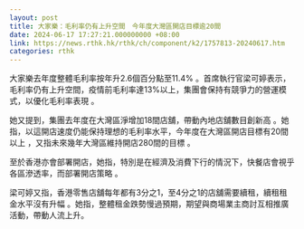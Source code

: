 ```yaml
---
layout: post
title: 大家樂：毛利率仍有上升空間　今年度大灣區開店目標逾20間
date: 2024-06-17 17:27:21.000000000 +08:00
link: https://news.rthk.hk/rthk/ch/component/k2/1757813-20240617.htm
categories: rthk
---
```


大家樂去年度整體毛利率按年升2.6個百分點至11.4% 。首席執行官梁可婷表示，毛利率仍有上升空間，疫情前毛利率達13%以上，集團會保持有競爭力的營運模式，以優化毛利率表現 。

她又提到，集團去年度在大灣區淨增加18間店舖，帶動內地店舖數目創新高 。她指，以這開店速度仍能保持理想的毛利率水平，今年度在大灣區開店目標有20間以上 ，又指未來幾年大灣區維持開店280間的目標 。

至於香港亦會部署開店，她指，特別是在經濟及消費下行的情況下，快餐店會視乎各區滲透率，而部署開店策略 。

梁可婷又指，香港零售店舖每年都有3分之1，至4分之1的店舖需要續租，續租租金水平沒有升幅 。她指，整體租金跌勢慢過預期，期望與商場業主商討互相推廣活動，帶動人流上升。
